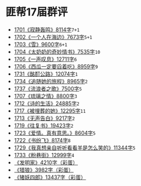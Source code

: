 # 匪帮17届群评

- [1701《寂静轰鸣》8114字](./17/1701.md)`7+1`
- [1702《一个人在海边》7673字](./17/1702.md)`5+1`
- [1703《雪》9600字](./17/1703.md)`6+1`
- [1704《太奶奶的奇妙情书》7535字](./17/1704.md)`10`
- [1705《一声叹息》12711字](./17/1705.md)`6`
- [1706《西瓜一定要舀着吃》8959字](./17/1706.md)`9`
- [1731《酩酊公路》12074字](./17/1731.md)`1`
- [1734《追随她的旅程》8965字](./17/1734.md)`2`
- [1737《流浪者之歌》7500字](./17/1737.md)`5`
- [1707《琉璃之情》8800字](./17/1707.md)`3`
- [1712《诗的生活》24885字](./17/1712.md)`2`
- [1717《被埋葬的她》12295字](./17/1717.md)`11`
- [1713《无声告白》9217字](./17/1713.md)`2`
- [1719《往复书》19423字](./17/1719.md)`2`
- [1723《爱情。真有意思。》8604字](./17/1723.md)`5`
- [1722《书纷飞》8174字](./17/1722.md)`8`
- [1729《我真想亲自听听看看羊是怎么笑的》11344字](./17/1729.md)`5`
- [1733《粉巷街》12999字](./17/1733.md)`4`
- [《发明家》4210字（彩蛋）](./17/1799.md)
- [《猎狼》3982字（彩蛋）](./17/1798.md)
- [《猪妖四郎》13437字（彩蛋）](./17/1797.md)
